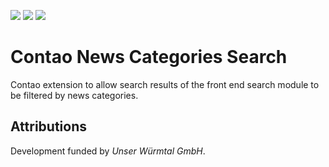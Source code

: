 [![](https://img.shields.io/maintenance/yes/2020.svg)](https://github.com/inspiredminds/contao-news-categories-search)
[![](https://img.shields.io/packagist/v/inspiredminds/contao-news-categories-search.svg)](https://packagist.org/packages/inspiredminds/contao-news-categories-search)
[![](https://img.shields.io/packagist/dt/inspiredminds/contao-news-categories-search.svg)](https://packagist.org/packages/inspiredminds/contao-news-categories-search)

Contao News Categories Search
=====================

Contao extension to allow search results of the front end search module to be filtered by news categories.


## Attributions

Development funded by _Unser Würmtal GmbH_.
